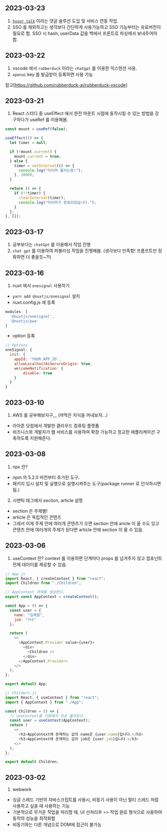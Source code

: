 ## 2023-03-23
1. [`hyvor talk`](https://talk.hyvor.com/) 이라는 댓글 솔루션 도입 및 서비스 연동 작업.
2. SSO 를 제외하고는 생각보다 간단하게 사용가능하고 SSO 기능부터는 유료버전이 필요로 함. SSO 시 hash, userData 값을 백에서 프론트로 파싱에서 보내주어야함.

## 2023-03-22
1. vscode 에서 `rubberduck` 이라는 `chatgpt` 를 이용한 익스텐션 사용.
2. `openai` key 를 발급받아 등록하면 사용 가능

참고[https://github.com/rubberduck-ai/rubberduck-vscode]

## 2023-03-21
1. React 스터디 중 useEffect 에서 완전 마운트 시점에 동작시킬 수 있는 방법을 강구하다가 useRef 를 이용해봄.

```js
const mount = useRef(false);

useEffect(() => {
  let timer = null;

  if (!mount.current) {
    mount.current = true;
  } else {
    timer = setInterval(() => {
      console.log("타이머 돌리는중!");
    }, 1000);
  }

  return () => {
    if (!!timer) {
      clearInterval(timer);
      console.log("타이머가 종료되었습니다.");
    }
  };
}, []);

```

## 2023-03-17
1. 공부보다는 `chatGpt` 를 이용해서 작업 진행
2. `chat gpt` 를 이용하여 퍼블리싱 작업을 진행해봄. (생각보다 만족함! 프롬프트만 정확하면 더 좋을듯~?!)

## 2023-03-16
1. nuxt 에서 `onesignal` 사용하기
- `yarn add @nuxtjs/onesignal` 설치
- nuxt.config.js 에 등록
```js
modules: [
  '@nuxtjs/onesignal',
  '@nuxtjs/pwa'
]
```
- option 등록
```js
// Options
oneSignal: {
  init: {
    appId: 'YOUR_APP_ID',
    allowLocalhostAsSecureOrigin: true,
    welcomeNotification: {
        disable: true
    }
  }
}
```

## 2023-03-10
1. AWS 를 공부해보자구,,, (까먹은 지식을 꺼내보자...)
- 아마존 닷컴에서 개발한 클라우드 컴퓨팅 플랫폼
- 비즈니스와 개발자가 웹 서비스를 사용하여 확장 가능하고 정교한 애플리케이션 구축하도록 지원해준다.

## 2023-03-08
1. npx 란?
- npm 의 5.2.0 버전부터 추가된 도구.
- 패키지 임시 설치 및 실행으로 실행시켜주는 도구(package runner 로 인식하시면 됨.)

2. 시맨틱 태그에서 section, article 설명
- section 은 주제별!
- article 은 독립적인 콘텐츠
- 그래서 이제 주제 안에 여러개 콘텐츠가 오면 section 안에 aricle 이 올 수도 있고 콘텐츠 안에 여러개의 주제가 된다면 article 안에 section 이 올 수 있음.

## 2023-03-06
1. useContext 란?
context 를 이용하면 단계마다 props 를 넘겨주지 않고 컴포넌트 전체 데이터를 제공할 수 있음.

```js
// App.js
import React, { createContext } from "react";
import Children from "./Children";

// AppContext 객체를 생성한다.
export const AppContext = createContext();

const App = () => {
  const user = {
    name: "김채원",
    job: "가수"
  };

  return (
    <>
      <AppContext.Provider value={user}>
        <div>
          <Children />
        </div>
      </AppContext.Provider>
    </>
  );
};

export default App;
```

```js
// Childern.js
import React, { useContext } from "react";
import { AppContext } from "./App";

const Children = () => {
  // useContext를 이용해서 따로 불러온다.
  const user = useContext(AppContext);
  return (
    <>
      <h3>AppContext에 존재하는 값의 name은 {user.name}입니다.</h3>
      <h3>AppContext에 존재하는 값의 job은 {user.job}입니다.</h3>
    </>
  );
};

export default Children;
```

## 2023-03-02

1. webwork
- 싱글 스레드 기반의 자바스크립트를 사용시, 비동기 사용이 아닌 멀티 스레드 처럼 사용하고 싶을 때 사용하는 기능
- 기본적으로 무거운 작업을 처리할 때, UI 선처리후 => 작업 완료 형식으로 사용하여 동작의 성능을 최적화함
- 비동기와는 다른 개념으로 DOM에 접근이 불가능 